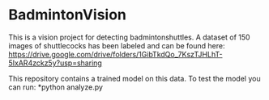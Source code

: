 # BadmintonVision

This is a vision project for detecting badmintonshuttles. A dataset of 150 images of shuttlecocks has been labeled and can be found here: https://drive.google.com/drive/folders/1GibTkdQo_7KszTJHLhT-5IxAR4zckz5y?usp=sharing

This repository contains a trained model on this data. To test the model you can run: 
*python analyze.py
